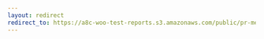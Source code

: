```yaml
---
layout: redirect
redirect_to: https://a8c-woo-test-reports.s3.amazonaws.com/public/pr-merge/40490/api/index.html
---
```

